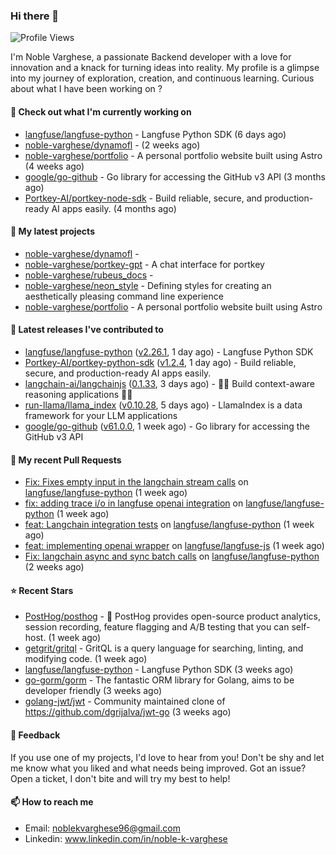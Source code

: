 ### Hi there 👋
![Profile Views](https://komarev.com/ghpvc/?username=noble-varghese&label=PROFILE+VIEWS)

I'm Noble Varghese, a passionate Backend developer with a love for innovation and a knack for turning ideas into reality. My profile is a glimpse into my journey of exploration, creation, and continuous learning. Curious about what I have been working on ?


#### 👷 Check out what I'm currently working on

- [langfuse/langfuse-python](https://github.com/langfuse/langfuse-python) - Langfuse Python SDK (6 days ago)
- [noble-varghese/dynamofl](https://github.com/noble-varghese/dynamofl) -  (2 weeks ago)
- [noble-varghese/portfolio](https://github.com/noble-varghese/portfolio) - A personal portfolio website built using Astro (4 weeks ago)
- [google/go-github](https://github.com/google/go-github) - Go library for accessing the GitHub v3 API (3 months ago)
- [Portkey-AI/portkey-node-sdk](https://github.com/Portkey-AI/portkey-node-sdk) - Build reliable, secure, and production-ready AI apps easily. (4 months ago)

#### 🌱 My latest projects

- [noble-varghese/dynamofl](https://github.com/noble-varghese/dynamofl) - 
- [noble-varghese/portkey-gpt](https://github.com/noble-varghese/portkey-gpt) - A chat interface for portkey
- [noble-varghese/rubeus_docs](https://github.com/noble-varghese/rubeus_docs) - 
- [noble-varghese/neon_style](https://github.com/noble-varghese/neon_style) - Defining styles for creating an aesthetically pleasing command line experience
- [noble-varghese/portfolio](https://github.com/noble-varghese/portfolio) - A personal portfolio website built using Astro

#### 🔭 Latest releases I've contributed to

- [langfuse/langfuse-python](https://github.com/langfuse/langfuse-python) ([v2.26.1](https://github.com/langfuse/langfuse-python/releases/tag/v2.26.1), 1 day ago) - Langfuse Python SDK
- [Portkey-AI/portkey-python-sdk](https://github.com/Portkey-AI/portkey-python-sdk) ([v1.2.4](https://github.com/Portkey-AI/portkey-python-sdk/releases/tag/v1.2.4), 1 day ago) - Build reliable, secure, and production-ready AI apps easily.
- [langchain-ai/langchainjs](https://github.com/langchain-ai/langchainjs) ([0.1.33](https://github.com/langchain-ai/langchainjs/releases/tag/0.1.33), 3 days ago) - 🦜🔗 Build context-aware reasoning applications 🦜🔗
- [run-llama/llama_index](https://github.com/run-llama/llama_index) ([v0.10.28](https://github.com/run-llama/llama_index/releases/tag/v0.10.28), 5 days ago) - LlamaIndex is a data framework for your LLM applications
- [google/go-github](https://github.com/google/go-github) ([v61.0.0](https://github.com/google/go-github/releases/tag/v61.0.0), 1 week ago) - Go library for accessing the GitHub v3 API

#### 🔨 My recent Pull Requests

- [Fix: Fixes empty input in the langchain stream calls](https://github.com/langfuse/langfuse-python/pull/538) on [langfuse/langfuse-python](https://github.com/langfuse/langfuse-python) (1 week ago)
- [fix: adding trace i/o in langfuse openai integration](https://github.com/langfuse/langfuse-python/pull/532) on [langfuse/langfuse-python](https://github.com/langfuse/langfuse-python) (1 week ago)
- [feat: Langchain integration tests](https://github.com/langfuse/langfuse-python/pull/527) on [langfuse/langfuse-python](https://github.com/langfuse/langfuse-python) (1 week ago)
- [feat: implementing openai wrapper](https://github.com/langfuse/langfuse-js/pull/114) on [langfuse/langfuse-js](https://github.com/langfuse/langfuse-js) (1 week ago)
- [Fix: langchain async and sync batch calls](https://github.com/langfuse/langfuse-python/pull/518) on [langfuse/langfuse-python](https://github.com/langfuse/langfuse-python) (2 weeks ago)


#### ⭐ Recent Stars

- [PostHog/posthog](https://github.com/PostHog/posthog) - 🦔 PostHog provides open-source product analytics, session recording, feature flagging and A/B testing that you can self-host. (1 week ago)
- [getgrit/gritql](https://github.com/getgrit/gritql) - GritQL is a query language for searching, linting, and modifying code. (1 week ago)
- [langfuse/langfuse-python](https://github.com/langfuse/langfuse-python) - Langfuse Python SDK (3 weeks ago)
- [go-gorm/gorm](https://github.com/go-gorm/gorm) - The fantastic ORM library for Golang, aims to be developer friendly (3 weeks ago)
- [golang-jwt/jwt](https://github.com/golang-jwt/jwt) - Community maintained clone of https://github.com/dgrijalva/jwt-go (3 weeks ago)

#### 💬 Feedback

If you use one of my projects, I'd love to hear from you! Don't be shy and let me know what you liked and what needs being improved. Got an issue? Open a ticket, I don't bite and will try my best to help!

#### 📫 How to reach me

- Email: noblekvarghese96@gmail.com
- Linkedin: www.linkedin.com/in/noble-k-varghese
